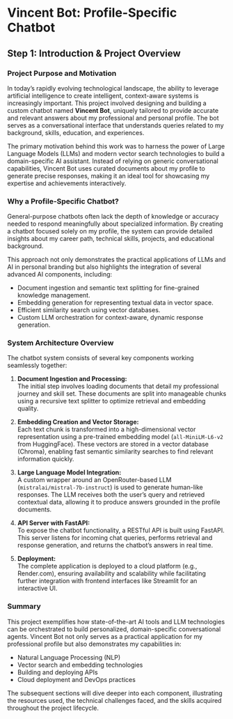 # Vincent Bot: Profile-Specific Chatbot

## Step 1: Introduction & Project Overview

### Project Purpose and Motivation

In today’s rapidly evolving technological landscape, the ability to leverage artificial intelligence to create intelligent, context-aware systems is increasingly important. This project involved designing and building a custom chatbot named **Vincent Bot**, uniquely tailored to provide accurate and relevant answers about my professional and personal profile. The bot serves as a conversational interface that understands queries related to my background, skills, education, and experiences.

The primary motivation behind this work was to harness the power of Large Language Models (LLMs) and modern vector search technologies to build a domain-specific AI assistant. Instead of relying on generic conversational capabilities, Vincent Bot uses curated documents about my profile to generate precise responses, making it an ideal tool for showcasing my expertise and achievements interactively.

### Why a Profile-Specific Chatbot?

General-purpose chatbots often lack the depth of knowledge or accuracy needed to respond meaningfully about specialized information. By creating a chatbot focused solely on my profile, the system can provide detailed insights about my career path, technical skills, projects, and educational background.

This approach not only demonstrates the practical applications of LLMs and AI in personal branding but also highlights the integration of several advanced AI components, including:

- Document ingestion and semantic text splitting for fine-grained knowledge management.
- Embedding generation for representing textual data in vector space.
- Efficient similarity search using vector databases.
- Custom LLM orchestration for context-aware, dynamic response generation.

### System Architecture Overview

The chatbot system consists of several key components working seamlessly together:

1. **Document Ingestion and Processing:**  
   The initial step involves loading documents that detail my professional journey and skill set. These documents are split into manageable chunks using a recursive text splitter to optimize retrieval and embedding quality.

2. **Embedding Creation and Vector Storage:**  
   Each text chunk is transformed into a high-dimensional vector representation using a pre-trained embedding model (`all-MiniLM-L6-v2` from HuggingFace). These vectors are stored in a vector database (Chroma), enabling fast semantic similarity searches to find relevant information quickly.

3. **Large Language Model Integration:**  
   A custom wrapper around an OpenRouter-based LLM (`mistralai/mistral-7b-instruct`) is used to generate human-like responses. The LLM receives both the user’s query and retrieved contextual data, allowing it to produce answers grounded in the profile documents.

4. **API Server with FastAPI:**  
   To expose the chatbot functionality, a RESTful API is built using FastAPI. This server listens for incoming chat queries, performs retrieval and response generation, and returns the chatbot’s answers in real time.

5. **Deployment:**  
   The complete application is deployed to a cloud platform (e.g., Render.com), ensuring availability and scalability while facilitating further integration with frontend interfaces like Streamlit for an interactive UI.

### Summary

This project exemplifies how state-of-the-art AI tools and LLM technologies can be orchestrated to build personalized, domain-specific conversational agents. Vincent Bot not only serves as a practical application for my professional profile but also demonstrates my capabilities in:

- Natural Language Processing (NLP)
- Vector search and embedding technologies
- Building and deploying APIs
- Cloud deployment and DevOps practices

The subsequent sections will dive deeper into each component, illustrating the resources used, the technical challenges faced, and the skills acquired throughout the project lifecycle.
